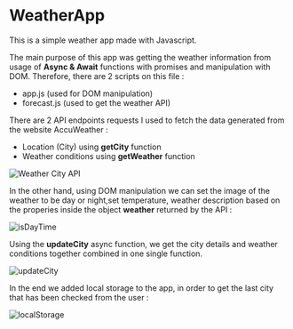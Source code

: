 # WeatherApp
 This is a simple weather app made with Javascript.
 
 The main purpose of this app was getting the weather information from usage of **Async & Await** functions with promises and manipulation with DOM. 
 Therefore, there are 2 scripts on this file : 
 - app.js (used for DOM manipulation)
 - forecast.js (used to get the weather API) 
  
 
 There are 2 API endpoints requests I used to fetch the data generated from the website AccuWeather : 
 
 - Location (City) using **getCity** function
 - Weather conditions using **getWeather** function

![Weather   City API](https://user-images.githubusercontent.com/44265863/132055189-bfa11c46-e4c4-4f19-8d7b-40fae87dd5d4.jpg)



In the other hand, using DOM manipulation we can set the image of the weather to be day or night,set temperature, weather description based on the properies inside the object **weather** returned by the API :

![isDayTime](https://user-images.githubusercontent.com/44265863/132056634-820c6ae2-2fe3-401a-a761-e7f4e376aa46.jpg)


 Using the **updateCity** async function, we get the city details and weather conditions together combined in one single function.
 
 ![updateCity](https://user-images.githubusercontent.com/44265863/132057320-8db2e01e-52ae-4bf3-869c-b705873f7fa7.jpg)

 In the end we added local storage to the app, in order to get the last city that has been checked from the user :
 
 ![localStorage](https://user-images.githubusercontent.com/44265863/132099390-96184ce5-0e3f-42a1-8507-a72da09e7ad0.jpg)

 
